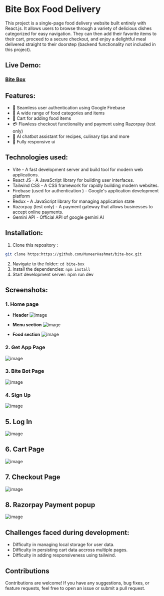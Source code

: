 # Bite Box Food Delivery

This project is a single-page food delivery website built entirely with React.js. It allows users to browse through a variety of delicious dishes categorized for easy navigation. They can then add their favorite items to their cart, proceed to a secure checkout, and enjoy a delightful meal delivered straight to their doorstep (backend functionality not included in this project).

## Live Demo:
### [Bite Box](https://bite-box-five.vercel.app/) 

## Features: 
- 🔐 Seamless user authentication using Google Firebase
- 🍔 A wide range of food categories and items
- 🛒 Cart for adding food items
- 💳 Flawless checkout functionality and payment using Razorpay (test only)
- 🤖 AI chatbot assistant for recipes, culinary tips and more
- 📱 Fully responsive ui

## Technologies used:
- Vite - A fast development server and build tool for modern web applications.
- React JS -  A JavaScript library for building user interfaces.
- Tailwind CSS - A CSS framework for rapidly building modern websites.
- Firebase (used for authentication ) - Google's application development platform
- Redux - A JavaScript library for managing application state
- Razorpay (test only) - A payment gateway that allows businesses to accept online payments.
- Gemini API - Official API of google gemini AI

## Installation:
1. Clone this repository :
``` bash
git clone https:https://github.com/MuneerHashmat/bite-box.git
```
2. Navigate to the folder: ``` cd bite-box ```
3. Install the dependencies: ``` npm install ```
4. Start development server: npm run dev


## Screenshots:

### 1. Home page
- **Header**
![image](./src/assets/screenshots/1.png)

- **Menu section**
![image](./src/assets/screenshots/2.png)

- **Food section**
![image](./src/assets/screenshots/3.png)

### 2. Get App Page
![image](./src/assets/screenshots/3-1.png)

### 3. Bite Bot Page
![image](./src/assets/screenshots/3-2.png)

### 4. Sign Up                          
![image](./src/assets/screenshots/4.png) 

## 5. Log In
![image](./src/assets/screenshots/5.png)

## 6. Cart Page
![image](./src/assets/screenshots/6.png)

## 7. Checkout Page
![image](./src/assets/screenshots/7.png)

## 8. Razorpay Payment popup
![image](./src/assets/screenshots/8.png)

## Challenges faced during development:
- Difficulty in managing local storage for user data.
- Difficulty in persisting cart data accross multiple pages.
- Difficulty in adding responsiveness using tailwind.

## Contributions
Contributions are welcome! If you have any suggestions, bug fixes, or feature requests, feel free to open an issue or submit a pull request.
